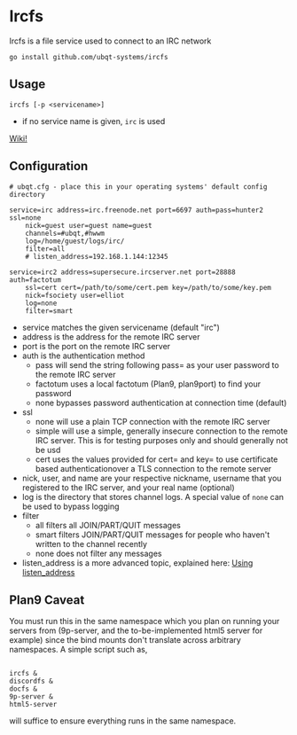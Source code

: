 # Ircfs

Ircfs is a file service used to connect to an IRC network

`go install github.com/ubqt-systems/ircfs`

## Usage

`ircfs [-p <servicename>]`

 - if no service name is given, `irc` is used

[Wiki!](https://github.com/ubqt-systems/ircfs/wiki)

## Configuration

```
# ubqt.cfg - place this in your operating systems' default config directory

service=irc address=irc.freenode.net port=6697 auth=pass=hunter2 ssl=none
	nick=guest user=guest name=guest
	channels=#ubqt,#hwwm
	log=/home/guest/logs/irc/
	filter=all
	# listen_address=192.168.1.144:12345

service=irc2 address=supersecure.ircserver.net port=28888 auth=factotum
	ssl=cert cert=/path/to/some/cert.pem key=/path/to/some/key.pem
	nick=fsociety user=elliot
	log=none
	filter=smart
``` 

 - service matches the given servicename (default "irc")
 - address is the address for the remote IRC server
 - port is the port on the remote IRC server
 - auth is the authentication method
   - pass will send the string following pass= as your user password to the remote IRC server
   - factotum uses a local factotum (Plan9, plan9port) to find your password
   - none bypasses password authentication at connection time (default)
 - ssl
   - none will use a plain TCP connection with the remote IRC server
   - simple will use a simple, generally insecure connection to the remote IRC server. This is for testing purposes only and should generally not be usd
   - cert uses the values provided for cert= and key= to use certificate based authenticationover a TLS connection to the remote server
 - nick, user, and name are your respective nickname, username that you registered to the IRC server, and your real name (optional)
 - log is the directory that stores channel logs. A special value of `none` can be used to bypass logging
 - filter
   - all filters all JOIN/PART/QUIT messages
   - smart filters JOIN/PART/QUIT messages for people who haven't written to the channel recently
   - none does not filter any messages
 - listen_address is a more advanced topic, explained here: [Using listen_address](https://ubqt-systems.github.io/using-listen-address.html)

## Plan9 Caveat

You must run this in the same namespace which you plan on running your servers from (9p-server, and the to-be-implemented html5 server for example) since the bind mounts don't translate across arbitrary namespaces. A simple script such as, 


```

ircfs &
discordfs &
docfs &
9p-server &
html5-server

```

will suffice to ensure everything runs in the same namespace.
